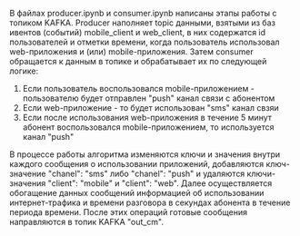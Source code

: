 В файлах producer.ipynb и consumer.ipynb написаны этапы работы с топиком KAFKA. Producer наполняет topic данными, взятыми из баз ивентов (событий) mobile_client и web_client, в них содержатся id пользователей и отметки времени, когда пользователь использовал web-приложения и (или) mobile-приложения. Затем consumer обращается к данным в топике и обрабатывает их по следующей логике: 
1. Если пользователь воспользовался mobile-приложением - пользователю будет отправлен "push" канал связи с абонентом
2. Если web-приложение - то будет использован "sms" канал свзяи
3. Если после использования web-приложения в течение 5 минут абонент воспользовался mobile-приложением, то используется канал "push"

В процессе работы алгоритма изменяются ключи и значения внутри каждого сообщения о использовании приложений, добавляются ключ-значение "chanel": "sms" либо "chanel": "push" и удаляются ключи-значения "client": "mobile" и "client": "web". Далее осуществляется обогащение данных сообщений информацией об использовании интернет-трафика и времени разговора в секундах абонента в течение периода времени. После этих операций готовые сообщения направляются в топик KAFKA "out_cm". 
